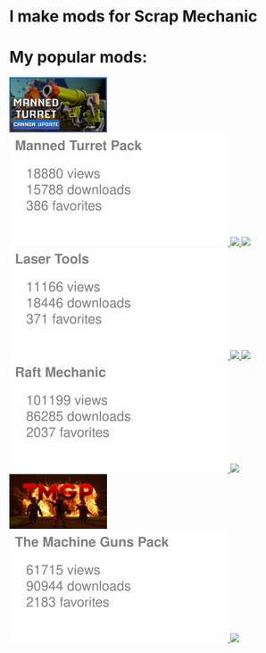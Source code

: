 # I make mods for Scrap Mechanic

# My popular mods:
<div>
        <a href="https://github.com/Vajdani/SM-Manned-Turret-Pack" target="_blank">
                <img src="https://github.com/Vajdani/SM-Manned-Turret-Pack/blob/master/preview.jpg" width="175"/>
                <a href="https://steamcommunity.com/sharedfiles/filedetails/?id=3107290429" target="_blank">
                        <img src="workshop-data/3107290429.svg"/>
                        <img src="https://store.steampowered.com/favicon.ico" width="35"/>
                </a>
        </a>
        <a href="https://github.com/Vajdani/SM-Laser-Tools" target="_blank">
                <img src="https://github.com/Vajdani/SM-Laser-Tools/blob/main/preview.jpg" width="175"/>
                <a href="https://steamcommunity.com/sharedfiles/filedetails/?id=2843905833" target="_blank">
                        <img src="workshop-data/2843905833.svg"/>
                        <img src="https://store.steampowered.com/favicon.ico" width="35"/>
                </a>
        </a>
        <a href="https://github.com/RaftMechanic/Raft-Mechanic-Game-Mode" target="_blank">
                <img src="https://github.com/RaftMechanic/Raft-Mechanic-Game-Mode/blob/main/preview.jpg" width="175"/>
                <a href="https://steamcommunity.com/sharedfiles/filedetails/?id=2807590049" target="_blank">
                        <img src="workshop-data/2807590049.svg"/>
                        <img src="https://store.steampowered.com/favicon.ico" width="35"/>
                </a>
        </a>
        <a href="https://github.com/DriVVer/TheMachineGunPack" target="_blank">
                <img src="https://github.com/DriVVer/TheMachineGunPack/blob/main/preview.jpg" width="175"/>
                <a href="https://steamcommunity.com/sharedfiles/filedetails/?id=1903792337" target="_blank">
                        <img src="workshop-data/1903792337.svg"/>
                        <img src="https://store.steampowered.com/favicon.ico" width="35"/>
                </a>
        </a>
</div>
